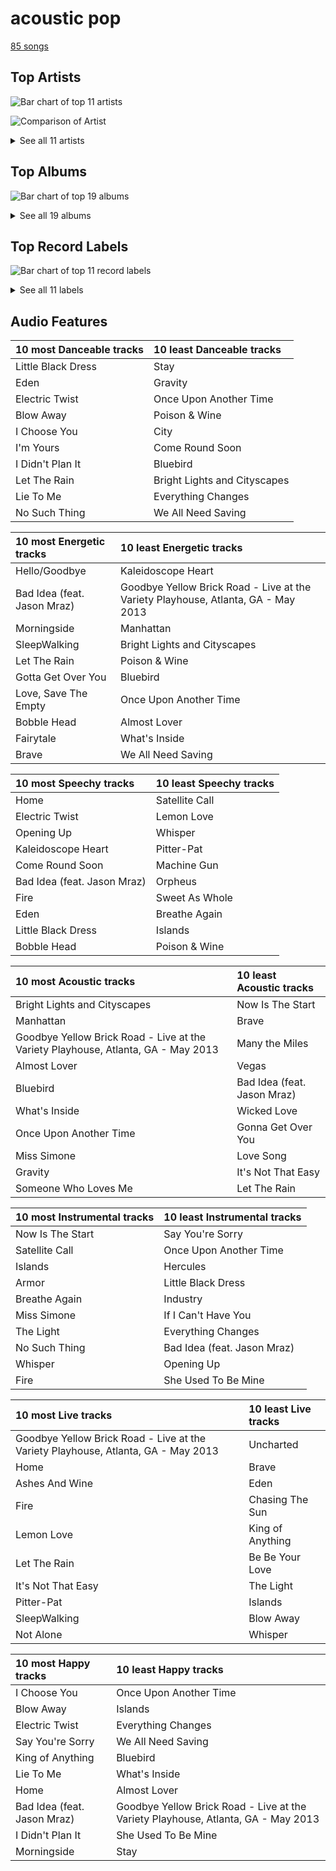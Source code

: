 # acoustic pop

[85 songs](acoustic_pop_tracks.md)

## Top Artists

![Bar chart of top 11 artists](../images/genres/acoustic_pop/artists.png)

![Comparison of Artist](../images/genres/acoustic_pop/artists_comparison.png)


<details>
<summary>See all 11 artists</summary>

|   Number of Tracks | Art                                                                                              | Artist                                         | 🔗                                                           |
|-------------------:|:-------------------------------------------------------------------------------------------------|:-----------------------------------------------|:------------------------------------------------------------|
|                 59 | <img src="https://i.scdn.co/image/ab6761610000e5eb0bae7cfd3b32b10154e0b8b3" alt="" width="50" /> | [Sara Bareilles](../artists/sara_bareilles.md) | [🔗](https://open.spotify.com/artist/2Sqr0DXoaYABbjBo9HaMkM) |
|                  7 | <img src="https://i.scdn.co/image/ab6761610000e5eb271320bcc15789b23aa83a44" alt="" width="50" /> | Erin McCarley                                  | [🔗](https://open.spotify.com/artist/6Y4bCmUNPDKqc7dHkVvgim) |
|                  7 | <img src="https://i.scdn.co/image/15b7ee7550ed4472700d573803ff90f2967f84d1" alt="" width="50" /> | A Fine Frenzy                                  | [🔗](https://open.spotify.com/artist/5dTYaRzOn4rXGBLH052EeQ) |
|                  3 | <img src="https://i.scdn.co/image/9a03437da395d999755edacccc24779a97254b89" alt="" width="50" /> | Aslyn                                          | [🔗](https://open.spotify.com/artist/6seR0G84QQq1NIW844E7Qq) |
|                  3 | <img src="https://i.scdn.co/image/ab6761610000e5ebce8d5be6690c6964069ab8e0" alt="" width="50" /> | Jason Mraz                                     | [🔗](https://open.spotify.com/artist/4phGZZrJZRo4ElhRtViYdl) |
|                  2 | <img src="https://i.scdn.co/image/ab6761610000e5eba5fc004270bdfc9fee7f55f4" alt="" width="50" /> | Jon McLaughlin                                 | [🔗](https://open.spotify.com/artist/6z29S0IoiBJpSMP8plyCj7) |
|                  2 | <img src="https://i.scdn.co/image/ab6761610000e5eb0bae8ba82eaf7e63af515c9f" alt="" width="50" /> | The Civil Wars                                 | [🔗](https://open.spotify.com/artist/6J7rw7NELJUCThPbAfyLIE) |
|                  1 | <img src="https://i.scdn.co/image/ab6761610000e5eb9236c8060febc7d7fc7ea8c4" alt="" width="50" /> | Rachael Yamagata                               | [🔗](https://open.spotify.com/artist/7w0qj2HiAPIeUcoPogvOZ6) |
|                  1 | <img src="https://i.scdn.co/image/ab6761610000e5eb9bc0756eb16b241111bbc72b" alt="" width="50" /> | Colbie Caillat                                 | [🔗](https://open.spotify.com/artist/6aZyMrc4doVtZyKNilOmwu) |
|                  1 | <img src="https://i.scdn.co/image/ab6761610000e5ebc78a80d480018ec030aade25" alt="" width="50" /> | Marc Broussard                                 | [🔗](https://open.spotify.com/artist/4cEwEednPwWCdYT7ZhROZe) |
|                  1 | <img src="https://i.scdn.co/image/ab6761610000e5eb5ec0ed4b4cd16649c0ded8a7" alt="" width="50" /> | Brandi Carlile                                 | [🔗](https://open.spotify.com/artist/2sG4zTOLvjKG1PSoOyf5Ej) |

</details>

## Top Albums

![Bar chart of top 19 albums](../images/genres/acoustic_pop/albums.png)


<details>
<summary>See all 19 albums</summary>

|   Number of Tracks | Art                                                                                              | Album                                       | Release Date   | 🔗                                                          |
|-------------------:|:-------------------------------------------------------------------------------------------------|:--------------------------------------------|:---------------|:-----------------------------------------------------------|
|                 13 | <img src="https://i.scdn.co/image/ab67616d0000b2733fa3caf3da101e3cd28a53a6" alt="" width="50" /> | Kaleidoscope Heart                          | 2010-09-07     | [🔗](https://open.spotify.com/album/627ukPRwYxyBREHxBq0vGJ) |
|                 12 | <img src="https://i.scdn.co/image/ab67616d0000b273022b4010e20659300f42c375" alt="" width="50" /> | The Blessed Unrest                          | 2013-07-16     | [🔗](https://open.spotify.com/album/7lpbyGc4fHsQkBTsfWVBhp) |
|                 12 | <img src="https://i.scdn.co/image/ab67616d0000b2731c3e0a58f3ee28af2922e351" alt="" width="50" /> | Little Voice                                | 2007-07-03     | [🔗](https://open.spotify.com/album/2Z9WUERfMjOgQ6ze9TcGbF) |
|                 10 | <img src="https://i.scdn.co/image/ab67616d0000b2739e7dad80eb4bb664ff9e6fc8" alt="" width="50" /> | Amidst the Chaos (Bonus Version)            | 2019-05-10     | [🔗](https://open.spotify.com/album/5x2sDapUIdq0qk1ezff3gm) |
|                  7 | <img src="https://i.scdn.co/image/ab67616d0000b2734280a158a96c9b0274eb7e99" alt="" width="50" /> | Love, Save The Empty                        | 2009           | [🔗](https://open.spotify.com/album/1tF7625TFqvfzMbappj1pQ) |
|                  6 | <img src="https://i.scdn.co/image/ab67616d0000b2737acf0cb659dceb25ddbfd39a" alt="" width="50" /> | What's Inside: Songs from Waitress          | 2015-11-06     | [🔗](https://open.spotify.com/album/1s6codM2ZAB008t9GTyaEk) |
|                  5 | <img src="https://i.scdn.co/image/ab67616d0000b2731cb638deee3de9a9060ca6aa" alt="" width="50" /> | Once Upon Another Time                      | 2012-05-22     | [🔗](https://open.spotify.com/album/1PrqYZJRzGNf8AsSOraxnZ) |
|                  3 | <img src="https://i.scdn.co/image/ab67616d0000b273119ad2ebc0d33edf847ed8c6" alt="" width="50" /> | One Cell In The Sea                         | 2007           | [🔗](https://open.spotify.com/album/0Ot7MEgreG2R93aN42M9iK) |
|                  3 | <img src="https://i.scdn.co/image/ab67616d0000b2730e402844f1b6be3102d339f2" alt="" width="50" /> | Lemon Love                                  | 2005-01-01     | [🔗](https://open.spotify.com/album/5YToJrWwzdA6W2NxxDoteE) |
|                  3 | <img src="https://i.scdn.co/image/ab67616d0000b273e7b8e0abcd5cdc4c8b5a238c" alt="" width="50" /> | Bomb In A Birdcage                          | 2009-01-01     | [🔗](https://open.spotify.com/album/07IV5RxLvAUeZbcPm4zOzn) |
|                  2 | <img src="https://i.scdn.co/image/ab67616d0000b2730f2e51f7121539e221c51161" alt="" width="50" /> | We Sing. We Dance. We Steal Things.         | 2008-05-12     | [🔗](https://open.spotify.com/album/04G0YylSjvDQZrjOfE5jA5) |
|                  2 | <img src="https://i.scdn.co/image/ab67616d0000b2737ebde0a5bb07f53a99c15224" alt="" width="50" /> | Barton Hollow                               | 2011-02-01     | [🔗](https://open.spotify.com/album/4uWgDFxGAp7XlVSHuVBv4E) |
|                  1 | <img src="https://i.scdn.co/image/ab67616d0000b2732cf1dcc65396176307f23524" alt="" width="50" /> | PINES                                       | 2012-01-01     | [🔗](https://open.spotify.com/album/1876e9QcHkJ3Hgo4NqKXBN) |
|                  1 | <img src="https://i.scdn.co/image/ab67616d0000b2735da1093d047cc15eb66d27cf" alt="" width="50" /> | OK Now                                      | 2008-01-01     | [🔗](https://open.spotify.com/album/3fKJJQFV6a61fnKYDDj2LU) |
|                  1 | <img src="https://i.scdn.co/image/ab67616d0000b27327c371084dee1b83e614798d" alt="" width="50" /> | Indiana                                     | 2007-01-01     | [🔗](https://open.spotify.com/album/2UpO4j1Zpptiwk3wbUIWmU) |
|                  1 | <img src="https://i.scdn.co/image/ab67616d0000b273fcfd8d2e1bb9f0d4fbe5794d" alt="" width="50" /> | Happenstance (Deluxe Version)               | 2004-06-08     | [🔗](https://open.spotify.com/album/66p6CIMdxQFO3Igg9xo14a) |
|                  1 | <img src="https://i.scdn.co/image/ab67616d0000b2737cdb143bd2e9906d39c5eb04" alt="" width="50" /> | Carencro                                    | 2004-08-03     | [🔗](https://open.spotify.com/album/15dP7BadtY55t9VvFlVrBA) |
|                  1 | <img src="https://i.scdn.co/image/ab67616d0000b27338216a01881aff4e54a0850d" alt="" width="50" /> | Brave Enough: Live at the Variety Playhouse | 2013-10-22     | [🔗](https://open.spotify.com/album/7L4ZgnQqEhCEsV9GnMeXtE) |
|                  1 | <img src="https://i.scdn.co/image/ab67616d0000b273f5aac98410fb9e64e29827d4" alt="" width="50" /> | Bear Creek                                  | 2012-06-01     | [🔗](https://open.spotify.com/album/5b8YTIrc88vdnfRguZqvVE) |

</details>


## Top Record Labels

![Bar chart of top 11 record labels](../images/genres/acoustic_pop/labels.png)


<details>
<summary>See all 11 labels</summary>

|   Number of Tracks | Label                                             |
|-------------------:|:--------------------------------------------------|
|                 59 | [Epic](../labels/epic.md)                         |
|                  7 | [Virgin Records](../labels/virgin_records.md)     |
|                  7 | Universal (MT)                                    |
|                  3 | [Capitol Records](../labels/capitol_records.md)   |
|                  2 | sensibility recordings                            |
|                  2 | Island Def Jam                                    |
|                  2 | [Atlantic Records](../labels/atlantic_records.md) |
|                  2 | ATG                                               |
|                  1 | Private Music                                     |
|                  1 | Island Records                                    |
|                  1 | [Columbia](../labels/columbia.md)                 |

</details>


## Audio Features

| 10 most Danceable tracks   | 10 least Danceable tracks    |
|:---------------------------|:-----------------------------|
| Little Black Dress         | Stay                         |
| Eden                       | Gravity                      |
| Electric Twist             | Once Upon Another Time       |
| Blow Away                  | Poison & Wine                |
| I Choose You               | City                         |
| I'm Yours                  | Come Round Soon              |
| I Didn't Plan It           | Bluebird                     |
| Let The Rain               | Bright Lights and Cityscapes |
| Lie To Me                  | Everything Changes           |
| No Such Thing              | We All Need Saving           |

| 10 most Energetic tracks    | 10 least Energetic tracks                                                         |
|:----------------------------|:----------------------------------------------------------------------------------|
| Hello/Goodbye               | Kaleidoscope Heart                                                                |
| Bad Idea (feat. Jason Mraz) | Goodbye Yellow Brick Road - Live at the Variety Playhouse, Atlanta, GA - May 2013 |
| Morningside                 | Manhattan                                                                         |
| SleepWalking                | Bright Lights and Cityscapes                                                      |
| Let The Rain                | Poison & Wine                                                                     |
| Gotta Get Over You          | Bluebird                                                                          |
| Love, Save The Empty        | Once Upon Another Time                                                            |
| Bobble Head                 | Almost Lover                                                                      |
| Fairytale                   | What's Inside                                                                     |
| Brave                       | We All Need Saving                                                                |

| 10 most Speechy tracks      | 10 least Speechy tracks   |
|:----------------------------|:--------------------------|
| Home                        | Satellite Call            |
| Electric Twist              | Lemon Love                |
| Opening Up                  | Whisper                   |
| Kaleidoscope Heart          | Pitter-Pat                |
| Come Round Soon             | Machine Gun               |
| Bad Idea (feat. Jason Mraz) | Orpheus                   |
| Fire                        | Sweet As Whole            |
| Eden                        | Breathe Again             |
| Little Black Dress          | Islands                   |
| Bobble Head                 | Poison & Wine             |

| 10 most Acoustic tracks                                                           | 10 least Acoustic tracks    |
|:----------------------------------------------------------------------------------|:----------------------------|
| Bright Lights and Cityscapes                                                      | Now Is The Start            |
| Manhattan                                                                         | Brave                       |
| Goodbye Yellow Brick Road - Live at the Variety Playhouse, Atlanta, GA - May 2013 | Many the Miles              |
| Almost Lover                                                                      | Vegas                       |
| Bluebird                                                                          | Bad Idea (feat. Jason Mraz) |
| What's Inside                                                                     | Wicked Love                 |
| Once Upon Another Time                                                            | Gonna Get Over You          |
| Miss Simone                                                                       | Love Song                   |
| Gravity                                                                           | It's Not That Easy          |
| Someone Who Loves Me                                                              | Let The Rain                |

| 10 most Instrumental tracks   | 10 least Instrumental tracks   |
|:------------------------------|:-------------------------------|
| Now Is The Start              | Say You're Sorry               |
| Satellite Call                | Once Upon Another Time         |
| Islands                       | Hercules                       |
| Armor                         | Little Black Dress             |
| Breathe Again                 | Industry                       |
| Miss Simone                   | If I Can't Have You            |
| The Light                     | Everything Changes             |
| No Such Thing                 | Bad Idea (feat. Jason Mraz)    |
| Whisper                       | Opening Up                     |
| Fire                          | She Used To Be Mine            |

| 10 most Live tracks                                                               | 10 least Live tracks   |
|:----------------------------------------------------------------------------------|:-----------------------|
| Goodbye Yellow Brick Road - Live at the Variety Playhouse, Atlanta, GA - May 2013 | Uncharted              |
| Home                                                                              | Brave                  |
| Ashes And Wine                                                                    | Eden                   |
| Fire                                                                              | Chasing The Sun        |
| Lemon Love                                                                        | King of Anything       |
| Let The Rain                                                                      | Be Be Your Love        |
| It's Not That Easy                                                                | The Light              |
| Pitter-Pat                                                                        | Islands                |
| SleepWalking                                                                      | Blow Away              |
| Not Alone                                                                         | Whisper                |

| 10 most Happy tracks        | 10 least Happy tracks                                                             |
|:----------------------------|:----------------------------------------------------------------------------------|
| I Choose You                | Once Upon Another Time                                                            |
| Blow Away                   | Islands                                                                           |
| Electric Twist              | Everything Changes                                                                |
| Say You're Sorry            | We All Need Saving                                                                |
| King of Anything            | Bluebird                                                                          |
| Lie To Me                   | What's Inside                                                                     |
| Home                        | Almost Lover                                                                      |
| Bad Idea (feat. Jason Mraz) | Goodbye Yellow Brick Road - Live at the Variety Playhouse, Atlanta, GA - May 2013 |
| I Didn't Plan It            | She Used To Be Mine                                                               |
| Morningside                 | Stay                                                                              |
